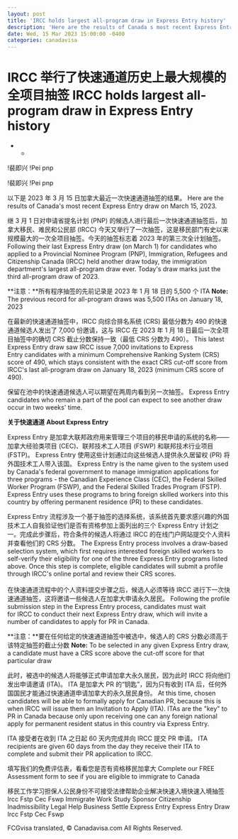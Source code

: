 ```yaml
---
layout: post
title: 'IRCC holds largest all-program draw in Express Entry history'
description: 'Here are the results of Canada s most recent Express Entry draw on March 15, 2023.'
date: Wed, 15 Mar 2023 15:00:00 -0400
categories: canadavisa
---
```


# IRCC 举行了快速通道历史上最大规模的全项目抽签	IRCC holds largest all-program draw in Express Entry history
	
-	-
	
!裴即兴	!Pei pnp
	
!裴即兴	!Pei pnp
	
以下是 2023 年 3 月 15 日加拿大最近一次快速通道抽签的结果。	Here are the results of Canada's most recent Express Entry draw on March 15, 2023.
	
继 3 月 1 日对申请省提名计划 (PNP) 的候选人进行最后一次快速通道抽签后，加拿大移民、难民和公民部 (IRCC) 今天又举行了一次抽签，这是移民部门有史以来规模最大的一次全项目抽签。今天的抽签标志着 2023 年的第三次全计划抽签。	Following their last Express Entry draw (on March 1) for candidates who applied to a Provincial Nominee Program (PNP), Immigration, Refugees and Citizenship Canada (IRCC) held another draw today, the immigration department's largest all-program draw ever. Today's draw marks just the third all-program draw of 2023.
	
**注意：**所有程序抽签的先前记录是 2023 年 1 月 18 日的 5,500 个 ITA	**Note:** The previous record for all-program draws was 5,500 ITAs on January 18, 2023  
	
在最新的快速通道抽签中，IRCC 向综合排名系统 (CRS) 最低分数为 490 的快速通道候选人发出了 7,000 份邀请，这与 IRCC 在 2023 年 1 月 18 日最后一次全项目抽签中的确切 CRS 截止分数保持一致（最低 CRS 分数为 490）。	This latest Express Entry draw saw IRCC issue 7,000 invitations to Express Entry candidates with a minimum Comprehensive Ranking System (CRS) score of 490, which stays consistent with the exact CRS cut-off score from IRCC's last all-program draw on January 18, 2023 (minimum CRS score of 490).  
	
保留在池中的快速通道候选人可以期望在两周内看到另一次抽签。	Express Entry candidates who remain a part of the pool can expect to see another draw occur in two weeks' time.
	
**关于快速通道**	**About Express Entry**
	
Express Entry 是加拿大联邦政府用来管理三个项目的移民申请的系统的名称——加拿大经验类项目 (CEC)、联邦技术工人项目 (FSWP) 和联邦技术行业项目 (FSTP)。 Express Entry 使用这些计划通过向这些候选人提供永久居留权 (PR) 将外国技术工人带入该国。	Express Entry is the name given to the system used by Canada's federal government to manage immigration applications for three programs - the Canadian Experience Class (CEC), the Federal Skilled Worker Program (FSWP), and the Federal Skilled Trades Program (FSTP). Express Entry uses these programs to bring foreign skilled workers into this country by offering permanent residence (PR) to these candidates.
	
Express Entry 流程涉及一个基于抽签的选择系统，该系统首先要求感兴趣的外国技术工人自我验证他们是否有资格参加上面列出的三个 Express Entry 计划之一。完成此步骤后，符合条件的候选人将通过 IRCC 的在线门户网站提交个人资料并查看他们的 CRS 分数。	The Express Entry process involves a draw-based selection system, which first requires interested foreign skilled workers to self-verify their eligibility for one of the three Express Entry programs listed above. Once this step is complete, eligible candidates will submit a profile through IRCC's online portal and review their CRS scores.   
	   
在快速通道流程中的个人资料提交步骤之后，候选人必须等待 IRCC 进行下一次快速通道抽签，这将邀请一些候选人在加拿大申请永久居民。	Following the profile submission step in the Express Entry process, candidates must wait for IRCC to conduct their next Express Entry draw, which will invite a number of candidates to apply for PR in Canada. 
	
**注意：**要在任何给定的快速通道抽签中被选中，候选人的 CRS 分数必须高于该特定抽签的截止分数	**Note:** To be selected in any given Express Entry draw, a candidate must have a CRS score above the cut-off score for that particular draw
	
此时，被选中的候选人将能够正式申请加拿大永久居民，因为此时 IRCC 将向他们发出申请邀请 (ITA)。 ITA 是加拿大 PR 的“钥匙”，因为只有收到 ITA 后，任何外国国民才能通过快速通道申请加拿大的永久居民身份。	At this time, chosen candidates will be able to formally apply for Canadian PR, because this is when IRCC will issue them an Invitation to Apply (ITA). ITAs are the "key" to PR in Canada because only upon receiving one can any foreign national apply for permanent resident status in this country via Express Entry. 
	
ITA 接受者在收到 ITA 之日起 60 天内完成并向 IRCC 提交 PR 申请。	ITA recipients are given 60 days from the day they receive their ITA to complete and submit their PR application to IRCC.
	
填写我们的免费评估表，看看您是否有资格移民加拿大	Complete our FREE Assessment form to see if you are eligible to immigrate to Canada
	
移民工作学习担保人公民身份不可接受法律帮助企业解决快速入境快速入境抽签 Ircc Fstp Cec Fswp	Immigrate Work Study Sponsor Citizenship Inadmissibility Legal Help Business Settle Express Entry Express Entry Draw Ircc Fstp Cec Fswp

FCGvisa translated, © Canadavisa.com All Rights Reserved.
